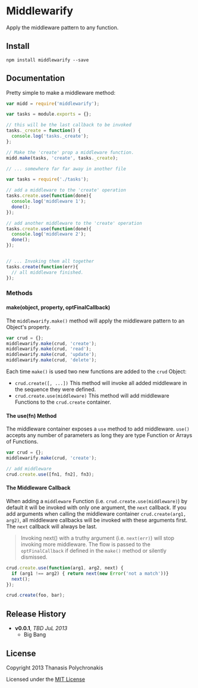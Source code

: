 # Middlewarify

Apply the middleware pattern to any function.


## Install

```shell
npm install middlewarify --save
```

## Documentation

Pretty simple to make a middleware method:
```js
var midd = require('middlewarify');

var tasks = module.exports = {};

// this will be the last callback to be invoked
tasks._create = function() {
  console.log('tasks._create');
};

// Make the 'create' prop a middleware function.
midd.make(tasks, 'create', tasks._create);

// ... somewhere far far away in another file

var tasks = require('./tasks');

// add a middleware to the 'create' operation
tasks.create.use(function(done){
  console.log('middleware 1');
  done();
});

// add another middleware to the 'create' operation
tasks.create.use(function(done){
  console.log('middleware 2');
  done();
});


// ... Invoking them all together
tasks.create(function(err){
  // all middleware finished.
});

```

### Methods

#### make(object, property, optFinalCallback)

The `middlewarify.make()` method will apply the middleware pattern to an Object's property.

```js
var crud = {};
middlewarify.make(crud, 'create');
middlewarify.make(crud, 'read');
middlewarify.make(crud, 'update');
middlewarify.make(crud, 'delete');
```

Each time `make()` is used two new functions are added to the `crud` Object:

* `crud.create([, ...])` This method will invoke all added middleware in the sequence they were defined.
* `crud.create.use(middleware)` This method will add middleware Functions to the `crud.create` container.


#### The use(fn) Method

The middleware container exposes a `use` method to add middleware. `use()` accepts any number of parameters as long they are type Function or Arrays of Functions.

```js
var crud = {};
middlewarify.make(crud, 'create');

// add middleware
crud.create.use([fn1, fn2], fn3);
```

#### The Middleware Callback

When adding a `middleware` Function (i.e. `crud.create.use(middleware)`) by default it will be invoked with only one argument, the `next` callback. If you add arguments when calling the middleware container `crud.create(arg1, arg2)`, all middleware callbacks will be invoked with these arguments first. The `next` callback will always be last.

> Invoking next() with a truthy argument (i.e. `next(err)`) will stop invoking more middleware. The flow is passed to the `optFinalCallback` if defined in the `make()` method or silently dismissed.

```js
crud.create.use(function(arg1, arg2, next) {
  if (arg1 !== arg2) { return next(new Error('not a match'))}
  next();
});

crud.create(foo, bar);
```

## Release History
- **v0.0.1**, *TBD JuL 2013*
  - Big Bang

## License
Copyright 2013 Thanasis Polychronakis

Licensed under the [MIT License](LICENSE-MIT)

[grunt]: http://gruntjs.com/
[Getting Started]: https://github.com/gruntjs/grunt/wiki/Getting-started
[Gruntfile]: https://github.com/gruntjs/grunt/wiki/Sample-Gruntfile "Grunt's Gruntfile.js"
[grunt-replace]: https://github.com/erickrdch/grunt-string-replace "Grunt string replace"
[grunt-S3]: https://github.com/pifantastic/grunt-s3 "grunt-s3 task"
[thanpolas]: https://github.com/thanpolas "Thanasis Polychronakis"
